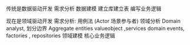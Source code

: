 传统是数据驱动开发
需求分析
数据建模
建立库建立表
编写业务逻辑

现在是领域驱动开发
需求分析: 用例法 (Actor 场景参与者)
领域分析 Domain analyst, 划分边界 Aggregate entities valueobject ,services domain events, factories , repositories
领域建模
核心业务逻辑